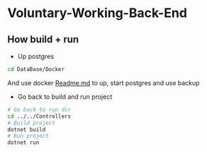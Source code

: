 # Voluntary-Working-Back-End

## How build + run

- Up postgres
```bash
cd DataBase/Docker
```

And use docker [Readme.md](https://github.com/AXECAC/Voluntary-Working-Back-End/blob/master/DataBase/Docker/Readme.md) to up, start postgres and use backup

- Go back to build and run project
```bash
# Go back to run dir
cd ../../Controllers
# Build project
dotnet build
# Run project
dotnet run
```
